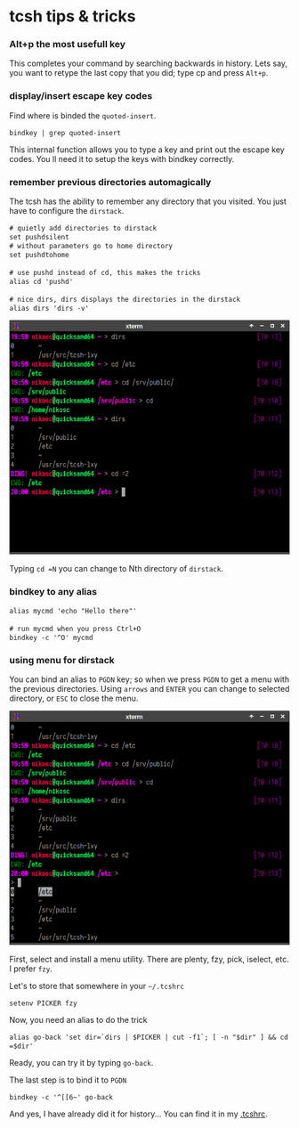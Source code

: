 # tcsh tips & tricks


### Alt+p the most usefull key

This completes your command by searching backwards in history. Lets say, you want to retype the last copy that you did; type cp and press `Alt+p`.


### display/insert escape key codes

Find where is binded the `quoted-insert`.
```
bindkey | grep quoted-insert
```
This internal function allows you to type a key and print out the escape key codes. You ll need it to setup the keys with bindkey correctly.


### remember previous directories automagically

The tcsh has the ability to remember any directory that you visited.
You just have to configure the `dirstack`.

```
# quietly add directories to dirstack
set pushdsilent
# without parameters go to home directory
set pushdtohome

# use pushd instead of cd, this makes the tricks
alias cd 'pushd'

# nice dirs, dirs displays the directories in the dirstack
alias dirs 'dirs -v'
```
![pushd example](https://github.com/nereusx/tcsh-lxy/blob/master/pics/tt-pushd.png "PUSHD Example")

Typing `cd =N` you can change to Nth directory of `dirstack`.


### bindkey to any alias

```
alias mycmd 'echo "Hello there"'

# run mycmd when you press Ctrl+O
bindkey -c '^O' mycmd
```


### using menu for dirstack

You can bind an alias to `PGDN` key; so when we press `PGDN` to get a menu with the previous directories. Using `arrows` and `ENTER` you can change to selected directory, or `ESC` to close the menu.

![pgdn example](https://github.com/nereusx/tcsh-lxy/blob/master/pics/tt-pgdn.png "dirs tui example")

First, select and install a menu utility. There are plenty, fzy, pick, iselect, etc. I prefer `fzy`.

Let's to store that somewhere in your `~/.tcshrc`
```
setenv PICKER fzy
```
Now, you need an alias to do the trick
```
alias go-back 'set dir=`dirs | $PICKER | cut -f1`; [ -n "$dir" ] && cd =$dir'
```
Ready, you can try it by typing `go-back`.

The last step is to bind it to `PGDN`
```
bindkey -c '^[[6~' go-back
```


And yes, I have already did it for history... You can find it in my [.tcshrc](https://github.com/nereusx/dotfiles/blob/master/.tcshrc).

